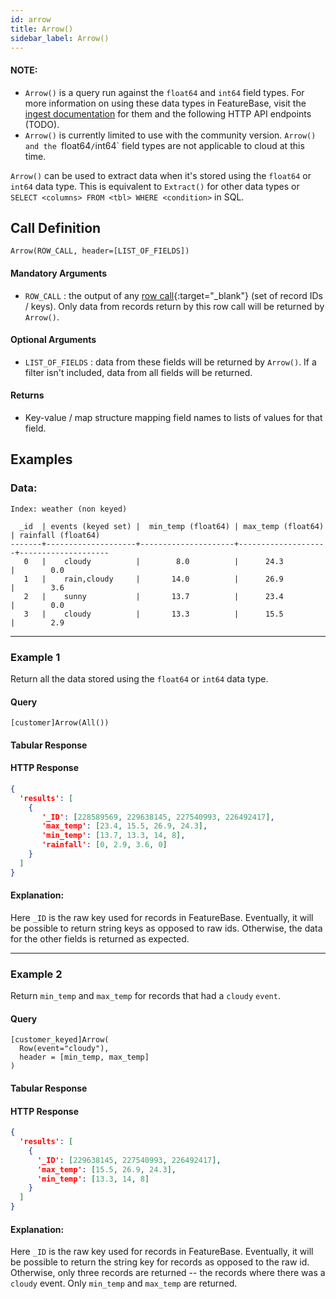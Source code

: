 ```yaml
---
id: arrow
title: Arrow()
sidebar_label: Arrow()
---
```


#### NOTE:
  - `Arrow()` is a query run against the `float64` and `int64` field types. For more information on using these data types in FeatureBase, visit the [ingest documentation](/community/community-data-ingestion/floating-point-consumer) for them and the following HTTP API endpoints (TODO).
  - `Arrow()` is currently limited to use with the community version. `Arrow() and the `float64`/`int64` field types are not applicable to cloud at this time.

`Arrow()` can be used to extract data when it's stored using the `float64` or `int64` data type. This is equivalent to `Extract()` for other data types or `SELECT <columns> FROM <tbl> WHERE <condition>` in SQL.

## Call Definition

```pql
Arrow(ROW_CALL, header=[LIST_OF_FIELDS])
```

#### Mandatory Arguments
- `ROW_CALL` : the output of any [row call](/pql-guide/pql-introduction#Crow-calls){:target="_blank"} (set of record IDs / keys). Only data from records return by this row call will be returned by `Arrow()`. 

#### Optional Arguments
- `LIST_OF_FIELDS` : data from these fields will be returned by	`Arrow()`. If a filter isn't included, data from all fields will be returned.

#### Returns
- Key-value / map structure mapping field names to lists of values for that field.
    
## Examples

### Data:

```
Index: weather (non keyed)

  _id  | events (keyed set) |  min_temp (float64) | max_temp (float64) | rainfall (float64)
-------+--------------------+---------------------+--------------------+--------------------
   0   |    cloudy          |        8.0          |      24.3          |        0.0
   1   |    rain,cloudy     |       14.0          |      26.9          |        3.6
   2   |    sunny           |       13.7          |      23.4          |        0.0
   3   |    cloudy          |       13.3          |      15.5          |        2.9
```
-----------------------------------------------------------------------
### Example 1
Return all the data stored using the `float64` or `int64` data type.

#### Query
```
[customer]Arrow(All())
```
#### Tabular Response
#### HTTP Response
```json
{
  'results': [
    {
       '_ID': [228589569, 229638145, 227540993, 226492417],
       'max_temp': [23.4, 15.5, 26.9, 24.3],
       'min_temp': [13.7, 13.3, 14, 8],
       'rainfall': [0, 2.9, 3.6, 0]
    }
  ]
}
```
#### Explanation:
Here `_ID` is the raw key used for records in FeatureBase. Eventually, it will be possible to return string keys as opposed to raw ids. Otherwise, the data for the other fields is returned as expected.


---
### Example 2
Return `min_temp` and `max_temp` for records that had a `cloudy` `event`.

#### Query
```
[customer_keyed]Arrow(
  Row(event="cloudy"),
  header = [min_temp, max_temp]
)
```
#### Tabular Response
#### HTTP Response
```json
{
  'results': [
    {
      '_ID': [229638145, 227540993, 226492417],
      'max_temp': [15.5, 26.9, 24.3],
      'min_temp': [13.3, 14, 8]
    }
  ]
}
```
#### Explanation:
Here `_ID` is the raw key used for records in FeatureBase. Eventually, it will be possible to return the string key for records as opposed to the raw id. Otherwise, only three records are returned -- the records where there was a `cloudy` event. Only `min_temp` and `max_temp` are returned.

